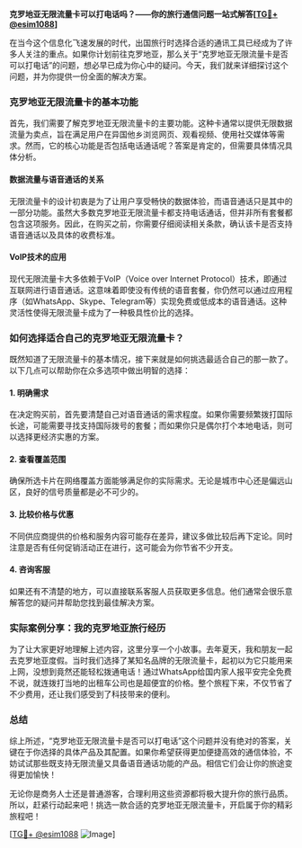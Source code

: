 **克罗地亚无限流量卡可以打电话吗？——你的旅行通信问题一站式解答[[TG💪+ @esim1088](https://t.me/s/esim1088)]**

在当今这个信息化飞速发展的时代，出国旅行时选择合适的通讯工具已经成为了许多人关注的重点。如果你计划前往克罗地亚，那么关于“克罗地亚无限流量卡是否可以打电话”的问题，想必早已成为你心中的疑问。今天，我们就来详细探讨这个问题，并为你提供一份全面的解决方案。

### 克罗地亚无限流量卡的基本功能

首先，我们需要了解克罗地亚无限流量卡的主要功能。这种卡通常以提供无限数据流量为卖点，旨在满足用户在异国他乡浏览网页、观看视频、使用社交媒体等需求。然而，它的核心功能是否包括电话通话呢？答案是肯定的，但需要具体情况具体分析。

#### 数据流量与语音通话的关系

无限流量卡的设计初衷是为了让用户享受畅快的数据体验，而语音通话只是其中的一部分功能。虽然大多数克罗地亚无限流量卡都支持电话通话，但并非所有套餐都包含这项服务。因此，在购买之前，你需要仔细阅读相关条款，确认该卡是否支持语音通话以及具体的收费标准。

#### VoIP技术的应用

现代无限流量卡大多依赖于VoIP（Voice over Internet Protocol）技术，即通过互联网进行语音通话。这意味着即使没有传统的语音套餐，你仍然可以通过应用程序（如WhatsApp、Skype、Telegram等）实现免费或低成本的语音通话。这种灵活性使得无限流量卡成为了一种极具性价比的选择。

### 如何选择适合自己的克罗地亚无限流量卡？

既然知道了无限流量卡的基本情况，接下来就是如何挑选最适合自己的那一款了。以下几点可以帮助你在众多选项中做出明智的选择：

#### 1. **明确需求**
   在决定购买前，首先要清楚自己对语音通话的需求程度。如果你需要频繁拨打国际长途，可能需要寻找支持国际拨号的套餐；而如果你只是偶尔打个本地电话，则可以选择更经济实惠的方案。

#### 2. **查看覆盖范围**
   确保所选卡片在网络覆盖方面能够满足你的实际需求。无论是城市中心还是偏远山区，良好的信号质量都是必不可少的。

#### 3. **比较价格与优惠**
   不同供应商提供的价格和服务内容可能存在差异，建议多做比较后再下定论。同时注意是否有任何促销活动正在进行，这可能会为你节省不少开支。

#### 4. **咨询客服**
   如果还有不清楚的地方，可以直接联系客服人员获取更多信息。他们通常会很乐意解答您的疑问并帮助您找到最佳解决方案。

### 实际案例分享：我的克罗地亚旅行经历

为了让大家更好地理解上述内容，这里分享一个小故事。去年夏天，我和朋友一起去克罗地亚度假。当时我们选择了某知名品牌的无限流量卡，起初以为它只能用来上网，没想到竟然还能轻松拨通电话！通过WhatsApp给国内家人报平安完全免费不说，就连拨打当地的出租车公司也是超便宜的价格。整个旅程下来，不仅节省了不少费用，还让我们感受到了科技带来的便利。

### 总结

综上所述，“克罗地亚无限流量卡是否可以打电话”这个问题并没有绝对的答案，关键在于你选择的具体产品及其配置。如果你希望获得更加便捷高效的通信体验，不妨试试那些既支持无限流量又具备语音通话功能的产品。相信它们会让你的旅途变得更加愉快！

无论你是商务人士还是普通游客，合理利用这些资源都将极大提升你的旅行品质。所以，赶紧行动起来吧！挑选一款合适的克罗地亚无限流量卡，开启属于你的精彩旅程吧！

[[TG💪+ @esim1088](https://t.me/s/esim1088) ![Image](https://i.postimg.cc/4NQfJmqS/Snipaste-2025-05-13-00-14-12.png)]